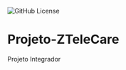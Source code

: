 ![GitHub License]([https://img.shields.io/github/license/EddCarrilho/BMW](https://img.shields.io/npm/l/https%3A%2F%2Fgithub.com%2FEddCarrilho%2FProjeto-ZTeleCare))

# Projeto-ZTeleCare

Projeto Integrador

